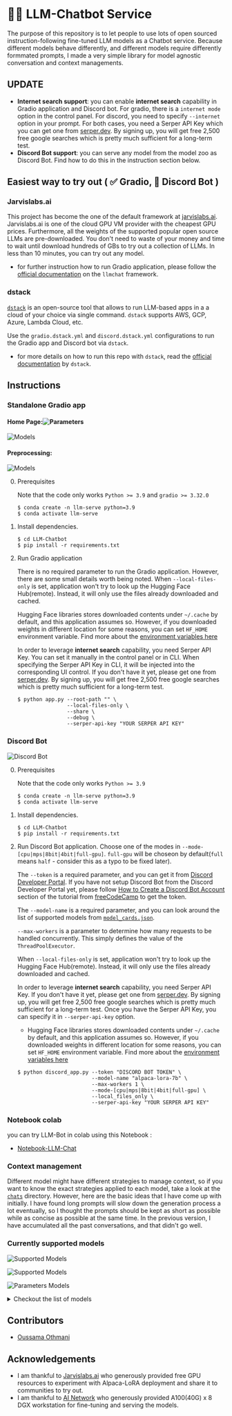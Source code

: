 # 💬🚀 LLM-Chatbot Service

The purpose of this repository is to let people to use lots of open sourced instruction-following fine-tuned LLM models as a Chatbot service. Because different models behave differently, and different models require differently formmated prompts, I made a very simple library for model agnostic conversation and context managements. 

## UPDATE

- **Internet search support**: 
                            you can enable **internet search** capability in Gradio application and Discord bot. For gradio, there is a `internet mode` option in the control panel. For discord, you need to specify `--internet` option in your prompt. For both cases, you need a Serper API Key which you can get one from [serper.dev](https://serper.dev/). By signing up, you will get free 2,500 free google searches which is pretty much sufficient for a long-term test.
- **Discord Bot support**: 
                            you can serve any model from the model zoo as Discord Bot. Find how to do this in the instruction section below.

## Easiest way to try out ( ✅ Gradio, 🚧 Discord Bot )

### Jarvislabs.ai

This project has become the one of the default framework at [jarvislabs.ai](https://jarvislabs.ai/). Jarvislabs.ai is one of the cloud GPU VM provider with the cheapest GPU prices. Furthermore, all the weights of the supported popular open source LLMs are pre-downloaded. You don't need to waste of your money and time to wait until download hundreds of GBs to try out a collection of LLMs. In less than 10 minutes, you can try out any model. 
- for further instruction how to run Gradio application, please follow the [official documentation](https://jarvislabs.ai/docs/llmchat) on the `llmchat` framework.

### dstack

[`dstack`](https://dstack.ai) is an open-source tool that allows to run LLM-based apps in a a cloud of your choice via single command. `dstack` supports AWS, GCP, Azure, Lambda Cloud, etc.

Use the `gradio.dstack.yml` and `discord.dstack.yml` configurations to run the Gradio app and Discord bot via `dstack`.
- for more details on how to run this repo with `dstack`, read the [official documentation](https://dstack.ai/) by `dstack`.

## Instructions

### Standalone Gradio app

#### Home Page:![Parameters](screenshots/inst3.png)

![Models](screenshots/inst1.png)

#### Preprocessing:

![Models](screenshots/instruction.png)


0. Prerequisites

    Note that the code only works `Python >= 3.9` and `gradio >= 3.32.0`

    ```console
    $ conda create -n llm-serve python=3.9
    $ conda activate llm-serve
    ```

1. Install dependencies. 
    ```console
    $ cd LLM-Chatbot
    $ pip install -r requirements.txt
    ```

2. Run Gradio application

    There is no required parameter to run the Gradio application. However, there are some small details worth being noted. When `--local-files-only` is set, application won't try to look up the Hugging Face Hub(remote). Instead, it will only use the files already downloaded and cached.

    Hugging Face libraries stores downloaded contents under `~/.cache` by default, and this application assumes so. However, if you downloaded weights in different location for some reasons, you can set `HF_HOME` environment variable. Find more about the [environment variables here](https://huggingface.co/docs/huggingface_hub/package_reference/environment_variables)

   In order to leverage **internet search** capability, you need Serper API Key. You can set it manually in the control panel or in CLI. When specifying the Serper API Key in CLI, it will be injected into the corresponding UI control. If you don't have it yet, please get one from [serper.dev](https://serper.dev/). By signing up, you will get free 2,500 free google searches which is pretty much sufficient for a long-term test.

    ```console
    $ python app.py --root-path "" \
                    --local-files-only \
                    --share \
                    --debug \
                    --serper-api-key "YOUR SERPER API KEY"
    ```

### Discord Bot

![Discord Bot](screenshots/image.png)

0. Prerequisites

    Note that the code only works `Python >= 3.9` 

    ```console
    $ conda create -n llm-serve python=3.9
    $ conda activate llm-serve
    ```

1. Install dependencies. 
    ```console
    $ cd LLM-Chatbot
    $ pip install -r requirements.txt
    ```

2. Run Discord Bot application. Choose one of the modes in `--mode-[cpu|mps|8bit|4bit|full-gpu]`. `full-gpu` will be choseon by default(`full` means `half` - consider this as a typo to be fixed later).

    The `--token` is a required parameter, and you can get it from [Discord Developer Portal](https://discord.com/developers/docs/intro). If you have not setup Discord Bot from the Discord Developer Portal yet, please follow [How to Create a Discord Bot Account](https://www.freecodecamp.org/news/create-a-discord-bot-with-python/) section of the tutorial from [freeCodeCamp](https://www.freecodecamp.org/) to get the token.

    The `--model-name` is a required parameter, and you can look around the list of supported models from [`model_cards.json`](https://github.com/oussama123-ai/LLM-Chatbot/blob/main/model_cards.json).

    `--max-workers` is a parameter to determine how many requests to be handled concurrently. This simply defines the value of the `ThreadPoolExecutor`.

    When `--local-files-only` is set, application won't try to look up the Hugging Face Hub(remote). Instead, it will only use the files already downloaded and cached.

   In order to leverage **internet search** capability, you need Serper API Key. If you don't have it yet, please get one from [serper.dev](https://serper.dev/). By signing up, you will get free 2,500 free google searches which is pretty much sufficient for a long-term test. Once you have the Serper API Key, you can specify it in `--serper-api-key` option.
   
    - Hugging Face libraries stores downloaded contents under `~/.cache` by default, and this application assumes so. However, if you downloaded weights in different location for some reasons, you can set `HF_HOME` environment variable. Find more about the [environment variables here](https://huggingface.co/docs/huggingface_hub/package_reference/environment_variables)    

    ```console
    $ python discord_app.py --token "DISCORD BOT TOKEN" \
                            --model-name "alpaca-lora-7b" \
                            --max-workers 1 \
                            --mode-[cpu|mps|8bit|4bit|full-gpu] \
                            --local_files_only \
                            --serper-api-key "YOUR SERPER API KEY"
    ```
### Notebook colab 
 you can try LLM-Bot in colab using this Notebook : 
 
- [Notebook-LLM-Chat](https://github.com/oussama123-ai/LLM-Chatbot/tree/main/notebooks)

### Context management

Different model might have different strategies to manage context, so if you want to know the exact strategies applied to each model, take a look at the [`chats`](https://github.com/oussama123-ai/LLM-Chatbot/tree/main/chats) directory. However, here are the basic ideas that I have come up with initially. I have found long prompts will slow down the generation process a lot eventually, so I thought the prompts should be kept as short as possible while as concise as possible at the same time. In the previous version, I have accumulated all the past conversations, and that didn't go well.

### Currently supported models

![Supported Models](screenshots/inst2.png)

![Supported Models](screenshots/inst3.png)

![Parameters Models](screenshots/inst4.png)

<details><summary>Checkout the list of models</summary>

  - [tloen/alpaca-lora-7b](https://huggingface.co/tloen/alpaca-lora-7b): the original 7B Alpaca-LoRA checkpoint by tloen (updated by 4/4/2022)

  - [LLMs/Alpaca-LoRA-7B-elina](https://huggingface.co/LLMs/Alpaca-LoRA-7B-elina): the 7B Alpaca-LoRA checkpoint by Chansung (updated by 5/1/2022)

  - [LLMs/Alpaca-LoRA-13B-elina](https://huggingface.co/LLMs/Alpaca-LoRA-13B-elina): the 13B Alpaca-LoRA checkpoint by Chansung (updated by 5/1/2022)
  - [LLMs/Alpaca-LoRA-30B-elina](https://huggingface.co/LLMs/Alpaca-LoRA-30B-elina): the 30B Alpaca-LoRA checkpoint by Chansung (updated by 5/1/2022)
  - [LLMs/Alpaca-LoRA-65B-elina](https://huggingface.co/LLMs/Alpaca-LoRA-65B-elina): the 65B Alpaca-LoRA checkpoint by Chansung (updated by 5/1/2022)
  - [LLMs/AlpacaGPT4-LoRA-7B-elina](https://huggingface.co/LLMs/AlpacaGPT4-LoRA-7B-elina): the 7B Alpaca-LoRA checkpoint trained on GPT4 generated Alpaca style dataset by Chansung (updated by 5/1/2022)
  - [LLMs/AlpacaGPT4-LoRA-13B-elina](https://huggingface.co/LLMs/AlpacaGPT4-LoRA-13B-elina): the 13B Alpaca-LoRA checkpoint trained on GPT4 generated Alpaca style dataset by Chansung (updated by 5/1/2022)
  - [stabilityai/stablelm-tuned-alpha-7b](https://huggingface.co/stabilityai/stablelm-tuned-alpha-7b): StableLM based fine-tuned model
  - [beomi/KoAlpaca-Polyglot-12.8B](https://huggingface.co/beomi/KoAlpaca-Polyglot-12.8B): [Polyglot](https://github.com/EleutherAI/polyglot) based Alpaca style instruction fine-tuned model
  - [declare-lab/flan-alpaca-xl](https://huggingface.co/declare-lab/flan-alpaca-xl): Flan XL(3B) based Alpaca style instruction fine-tuned model.
  - [declare-lab/flan-alpaca-xxl](https://huggingface.co/declare-lab/flan-alpaca-xxl): Flan XXL(11B) based Alpaca style instruction fine-tuned model.
  - [OpenAssistant/stablelm-7b-sft-v7-epoch-3](https://huggingface.co/OpenAssistant/stablelm-7b-sft-v7-epoch-3): StableLM(7B) based OpenAssistant's oasst1 instruction fine-tuned model.
  - [Writer/camel-5b-hf](https://huggingface.co/Writer/camel-5b-hf): Palmyra-base based instruction fine-tuned model. The foundation model and the data are from its creator, [Writer](https://dev.writer.com).
  - [lmsys/fastchat-t5-3b-v1.0](https://huggingface.co/lmsys/fastchat-t5-3b-v1.0): T5(3B) based Vicuna style instruction fine-tuned model on SharedGPT by [lm-sys](https://github.com/lm-sys/FastChat) 
  - [LLMs/Stable-Vicuna-13B](https://huggingface.co/LLMs/Stable-Vicuna-13B): Stable Vicuna(13B) from Carpel AI and Stability AI. This is not a delta weight, so use it at your own risk. I will make this repo as private soon and add Hugging Face token field.
  - [LLMs/Vicuna-7b-v1.1](https://huggingface.co/LLMs/Vicuna-7b-v1.1): Vicuna(7B) from FastChat. This is not a delta weight, so use it at your own risk. I will make this repo as private soon and add Hugging Face token field.
  - [LLMs/Vicuna-7b-v1.3](https://huggingface.co/lmsys/vicuna-7b-v1.3)
  - [LLMs/Vicuna-13b-v1.1](https://huggingface.co/LLMs/Vicuna-13b-v1.1): Vicuna(13B) from FastChat. This is not a delta weight, so use it at your own risk. I will make this repo as private soon and add Hugging Face token field.
  - [LLMs/Vicuna-13b-v1.3](https://huggingface.co/lmsys/vicuna-13b-v1.3)
  - [LLMs/Vicuna-33b-v1.3](https://huggingface.co/lmsys/vicuna-33b-v1.3)
  - [togethercomputer/RedPajama-INCITE-Chat-7B-v0.1](https://huggingface.co/togethercomputer/RedPajama-INCITE-Chat-7B-v0.1): RedPajama INCITE Chat(7B) from Together.
  - [mosaicml/mpt-7b-chat](https://huggingface.co/mosaicml/mpt-7b-chat): MPT-7B from MOSAIC ML.
  - [mosaicml/mpt-30b-chat](https://huggingface.co/mosaicml/mpt-30b-chat): MPT-30B from MOSAIC ML.
  - [teknium/llama-deus-7b-v3-lora](https://huggingface.co/teknium/llama-deus-7b-v3-lora): LLaMA 7B based Alpaca style instruction fine-tuned model. The only difference between Alpaca is that this model is fine-tuned on more data including Alpaca dataset, GPTeacher, General Instruct, Code Instruct, Roleplay Instruct, Roleplay V2 Instruct, GPT4-LLM Uncensored, Unnatural Instructions, WizardLM Uncensored, CamelAI's 20k Biology, 20k Physics, 20k Chemistry, 50k Math GPT4 Datasets, and CodeAlpaca
  - [HuggingFaceH4/starchat-alpha](https://huggingface.co/HuggingFaceH4/starchat-alpha): Starcoder 15.5B based instruction fine-tuned model. This model is particularly good at answering questions about coding. 
  - [HuggingFaceH4/starchat-beta](https://huggingface.co/HuggingFaceH4/starchat-beta): Starcoder 15.5B based instruction fine-tuned model. This model is particularly good at answering questions about coding.
  - [LLMs/Vicuna-LoRA-EvolInstruct-7B](https://huggingface.co/LLMs/Vicuna-LoRA-EvolInstruct-7B): LLaMA 7B based Vicuna style instruction fine-tuned model. The dataset to fine-tune this model is from WizardLM's Evol Instruction dataset.
  - [LLMs/Vicuna-LoRA-EvolInstruct-13B](https://huggingface.co/LLMs/Vicuna-LoRA-EvolInstruct-13B): LLaMA 13B based Vicuna style instruction fine-tuned model. The dataset to fine-tune this model is from WizardLM's Evol Instruction dataset.
  - [project-baize/baize-v2-7b](https://huggingface.co/project-baize/baize-v2-7b): LLaMA 7B based Baize
  - [project-baize/baize-v2-13b](https://huggingface.co/project-baize/baize-v2-7b): LLaMA 13B based Baize
  - [timdettmers/guanaco-7b](https://huggingface.co/timdettmers/guanaco-7b): LLaMA 7B based Guanaco which is fine-tuned on OASST1 dataset with QLoRA techniques introduced in "QLoRA: Efficient Finetuning of Quantized LLMs" paper. 
  - [timdettmers/guanaco-13b](https://huggingface.co/timdettmers/guanaco-13b): LLaMA 13B based Guanaco which is fine-tuned on OASST1 dataset with QLoRA techniques introduced in "QLoRA: Efficient Finetuning of Quantized LLMs" paper.
  - [timdettmers/guanaco-33b-merged](https://huggingface.co/timdettmers/guanaco-33b-merged): LLaMA 30B based Guanaco which is fine-tuned on OASST1 dataset with QLoRA techniques introduced in "QLoRA: Efficient Finetuning of Quantized LLMs" paper.
  - [tiiuae/falcon-7b-instruct](https://huggingface.co/tiiuae/falcon-7b-instruct): Falcon 7B based instruction fine-tuned model on Baize, GPT4All, GPTeacher, and RefinedWeb-English datasets.
  - [tiiuae/falcon-40b-instruct](https://huggingface.co/tiiuae/falcon-40b-instruct): Falcon 40B based instruction fine-tuned model on Baize and RefinedWeb-English datasets.
  - [LLMs/WizardLM-13B-V1.0](https://huggingface.co/LLMs/WizardLM-13B-V1.0)
  - [LLMs/WizardLM-30B-V1.0](https://huggingface.co/LLMs/WizardLM-30B-V1.0)
  - [ehartford/Wizard-Vicuna-13B-Uncensored](https://huggingface.co/ehartford/Wizard-Vicuna-13B-Uncensored)
  - [ehartford/Wizard-Vicuna-30B-Uncensored](https://huggingface.co/ehartford/Wizard-Vicuna-30B-Uncensored)
  - [ehartford/samantha-7b](https://huggingface.co/ehartford/samantha-7b)

  - [ehartford/samantha-13b](https://huggingface.co/ehartford/samantha-13b)

  - [ehartford/samantha-33b](https://huggingface.co/ehartford/samantha-33b)

  - [CalderaAI/30B-Lazarus](https://huggingface.co/CalderaAI/30B-Lazarus)

  - [elinas/chronos-13b](https://huggingface.co/elinas/chronos-13b)

  - [elinas/chronos-33b](https://huggingface.co/elinas/chronos-33b)

  - [WizardLM/WizardCoder-15B-V1.0](https://huggingface.co/WizardLM/WizardCoder-15B-V1.0)

  - [ehartford/WizardLM-Uncensored-Falcon-7b](https://huggingface.co/ehartford/WizardLM-Uncensored-Falcon-7b)

  - [ehartford/WizardLM-Uncensored-Falcon-40b](https://huggingface.co/ehartford/WizardLM-Uncensored-Falcon-40b)

</details>

## Contributors

- [Oussama Othmani](https://github.com/oussama123-ai)

## Acknowledgements

- I am thankful to [Jarvislabs.ai](https://jarvislabs.ai/) who generously provided free GPU resources to experiment with Alpaca-LoRA deployment and share it to communities to try out.
- I am thankful to [AI Network](https://www.ainetwork.ai) who generously provided A100(40G) x 8 DGX workstation for fine-tuning and serving the models.
